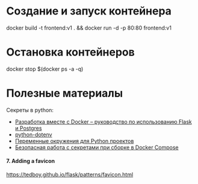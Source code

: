 # Создание и запуск контейнера
docker build -t frontend:v1 . && docker run -d -p 80:80 frontend:v1
# Остановка контейнеров
docker stop $(docker ps -a -q)
# Полезные материалы
Секреты в python:
- [Разработка вместе с Docker – руководство по использованию Flask и Postgres](https://falbar.ru/article/razrabotka-vmeste-s-docker-rukovodstvo-po-ispolzovaniyu-flask-i-postgres?)
- [python-dotenv](https://pypi.org/project/python-dotenv/)
- [Переменные окружения для Python проектов](https://habr.com/ru/post/472674/)
- [Безопасная работа с секретами при сборке в Docker Compose](https://habr.com/ru/company/otus/blog/501580/?)
#### 7. Adding a favicon
https://tedboy.github.io/flask/patterns/favicon.html
